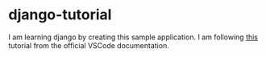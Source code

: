 # django-tutorial
I am learning django by creating this sample application. I am following [this](https://code.visualstudio.com/docs/python/tutorial-django) tutorial from the official VSCode documentation.
